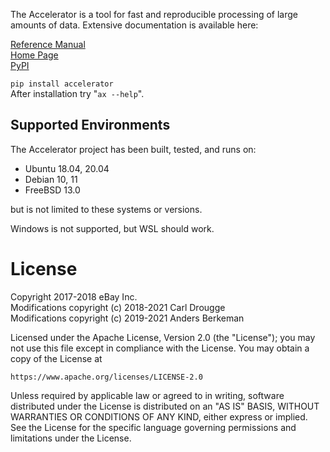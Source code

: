 The Accelerator is a tool for fast and reproducible processing of large amounts of data.
Extensive documentation is available here:

[Reference Manual](https://berkeman.github.io/pdf/acc_manual.pdf)  
[Home Page](https://exax.org/)  
[PyPI](https://pypi.org/project/accelerator/)  

`pip install accelerator`  
After installation try "`ax --help`".


Supported Environments
----------------------

The Accelerator project has been built, tested, and runs on:
 - Ubuntu 18.04, 20.04
 - Debian 10, 11
 - FreeBSD 13.0

but is not limited to these systems or versions.

Windows is not supported, but WSL should work.


License
=======

Copyright 2017-2018 eBay Inc.  
Modifications copyright (c) 2018-2021 Carl Drougge  
Modifications copyright (c) 2019-2021 Anders Berkeman  

Licensed under the Apache License, Version 2.0 (the "License");
you may not use this file except in compliance with the License.
You may obtain a copy of the License at

    https://www.apache.org/licenses/LICENSE-2.0

Unless required by applicable law or agreed to in writing, software
distributed under the License is distributed on an "AS IS" BASIS,
WITHOUT WARRANTIES OR CONDITIONS OF ANY KIND, either express or implied.
See the License for the specific language governing permissions and
limitations under the License.
